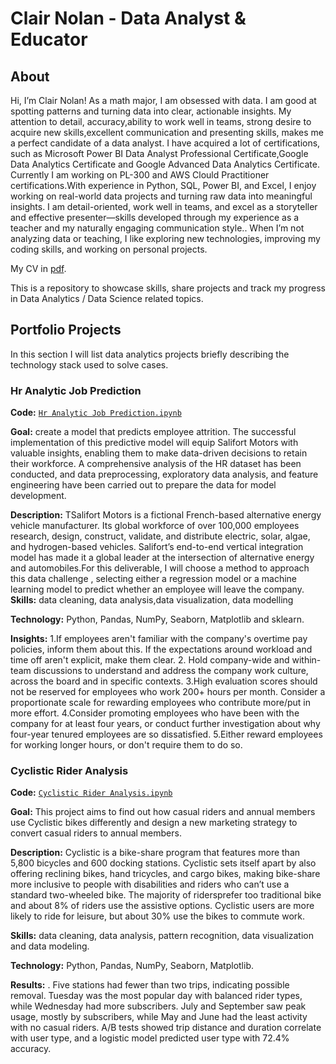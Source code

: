 # Clair Nolan - Data Analyst & Educator
## About
Hi, I’m Clair Nolan! As a math major, I am obsessed with data. I am good at spotting patterns and  turning data into clear, actionable insights. My attention to detail, accuracy,ability to work well in teams, strong desire to acquire new skills,excellent communication and presenting skills, makes me a perfect candidate of a data analyst. 
I have acquired a lot of certifications, such as Microsoft Power BI Data Analyst Professional Certificate,Google Data Analytics Certificate and Google Advanced Data Analytics Certificate. Currently I am working on PL-300 and AWS Clould Practitioner certifications.With experience in Python, SQL, Power BI, and Excel, I enjoy working on real-world data projects and turning raw data into meaningful insights. 
I am detail-oriented, work well in teams, and excel as a storyteller and effective presenter—skills developed through my experience as a teacher and my naturally engaging communication style.. 
When I’m not analyzing data or teaching, I like exploring new technologies, improving my coding skills, and working on personal projects.

My CV in [pdf](https://github.com/Clairzhq/Data-Analysis-Portfolio/blob/main/Clair%20Nolan.pdf).

This is a repository to showcase skills, share projects and track my progress in Data Analytics / Data Science related topics.


## Portfolio Projects
In this section I will list data analytics projects briefly describing the technology stack used to solve cases.

### Hr Analytic Job Prediction  
**Code:** [`Hr Analytic Job Prediction.ipynb`](https://github.com/Clairzhq/Data-Analysis-Portfolio/blob/main/Hr%20Analytic%20Job%20Prediction.ipynb)

**Goal:** create a model that predicts employee attrition. The successful implementation of this predictive model will equip Salifort Motors with valuable insights, enabling them to make data-driven decisions to retain their workforce. A comprehensive analysis of the HR dataset has been conducted, and data preprocessing, exploratory data analysis, and feature engineering have been carried out to prepare the data for model development.  

**Description:** TSalifort Motors is a fictional French-based alternative energy vehicle manufacturer. Its global workforce of over 100,000 employees research, design, construct, validate, and distribute electric, solar, algae, and hydrogen-based vehicles. Salifort’s end-to-end vertical integration model has made it a global leader at the intersection of alternative energy and automobiles.For this deliverable, I will choose a method to approach this data challenge , selecting either a regression model or a machine learning model to predict whether an employee will leave the company.
**Skills:** data cleaning, data analysis,data visualization, data modelling

**Technology:** Python, Pandas, NumPy, Seaborn, Matplotlib and sklearn.

**Insights:**
1.If employees aren't familiar with the company's overtime pay policies, inform them about this. If the expectations around workload and time off aren't explicit, make them clear. 
2. Hold company-wide and within-team discussions to understand and address the company work culture, across the board and in specific contexts. 
3.High evaluation scores should not be reserved for employees who work 200+ hours per month. Consider a proportionate scale for rewarding employees who contribute more/put in more effort. 
4.Consider promoting employees who have been with the company for at least four years, or conduct further investigation about why four-year tenured employees are so dissatisfied. 
5.Either reward employees for working longer hours, or don't require them to do so.

###   Cyclistic Rider Analysis
**Code:** [`Cyclistic Rider Analysis.ipynb`](https://github.com/Clairzhq/Cyclistic-Rider-Analysis/blob/main/Cyclistic%20Rider%20Analysis.ipynb)

**Goal:** This project aims to find out how casual riders and annual members use Cyclistic bikes differently and design a new marketing strategy to convert casual riders to annual members.  

**Description:** Cyclistic is a bike-share program that features more than 5,800 bicycles and 600 docking stations. Cyclistic sets itself apart by also offering reclining bikes, hand tricycles, and cargo bikes, making bike-share more inclusive to people with disabilities and riders who can’t use a standard two-wheeled bike. The majority of ridersprefer too traditional bike and about 8% of riders use the assistive options. Cyclistic users are more likely to ride for leisure, but about 30% use the bikes to commute work.  

**Skills:** data cleaning, data analysis, pattern recognition, data visualization and data modeling.  

**Technology:** Python, Pandas, NumPy, Seaborn, Matplotlib.  

**Results:** . Five stations had fewer than two trips, indicating possible removal. Tuesday was the most popular day with balanced rider types, while Wednesday had more subscribers. July and September saw peak usage, mostly by subscribers, while May and June had the least activity with no casual riders. A/B tests showed trip distance and duration correlate with user type, and a logistic model predicted user type with 72.4% accuracy.

